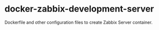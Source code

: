 docker-zabbix-development-server
================================

Dockerfile and other configuration files to create Zabbix Server container.
